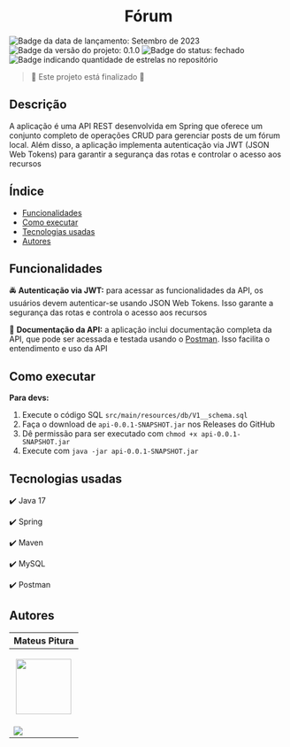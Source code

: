<h1 align="center"> 
  Fórum
</h1> 

<p> 
  <img src="https://img.shields.io/badge/Release-September%202023-green" alt="Badge da data de lançamento: Setembro de 2023">  
  <img src="https://img.shields.io/badge/Version-0.1.0-blue" alt="Badge da versão do projeto: 0.1.0">  
  <img src="https://img.shields.io/badge/Status-Closed-brightgreen" alt="Badge do status: fechado">  
  <img src="https://img.shields.io/github/stars/MateusPitura/api-spring-forum?style=social" alt="Badge indicando quantidade de estrelas no repositório"> 
</p> 

> :checkered_flag: Este projeto está finalizado :checkered_flag:  

## Descrição 

A aplicação é uma API REST desenvolvida em Spring que oferece um conjunto completo de operações CRUD para gerenciar posts de um fórum local. Além disso, a aplicação implementa autenticação via JWT (JSON Web Tokens) para garantir a segurança das rotas e controlar o acesso aos recursos

## Índice 
- [Funcionalidades](#funcionalidades) 
- [Como executar](#como-executar) 
- [Tecnologias usadas](#tecnologias-usadas) 
- [Autores](#autores) 

## Funcionalidades 

:oncoming_police_car: **Autenticação via JWT:** para acessar as funcionalidades da API, os usuários devem autenticar-se usando JSON Web Tokens. Isso garante a segurança das rotas e controla o acesso aos recursos

:page_facing_up: **Documentação da API:** a aplicação inclui documentação completa da API, que pode ser acessada e testada usando o [Postman](https://documenter.getpostman.com/view/28639415/2s9YJW5ks9). Isso facilita o entendimento e uso da API 

## Como executar 

**Para devs:** 

1. Execute o código SQL `src/main/resources/db/V1__schema.sql`
2. Faça o download de `api-0.0.1-SNAPSHOT.jar` nos Releases do GitHub
3. Dê permissão para ser executado com `chmod +x api-0.0.1-SNAPSHOT.jar`
4. Execute com `java -jar api-0.0.1-SNAPSHOT.jar`

## Tecnologias usadas 

:heavy_check_mark: Java 17

:heavy_check_mark: Spring

:heavy_check_mark: Maven

:heavy_check_mark: MySQL

:heavy_check_mark: Postman

## Autores 

| Mateus Pitura | 
|------| 
| <p align="center"><img src="https://user-images.githubusercontent.com/119008106/227821967-fac62c31-0d62-485b-829e-ef56c033e21a.jpeg" width="100" height="100"></p> | 
| <a href="https://www.linkedin.com/in/mateuspitura/"><img src="https://img.shields.io/badge/LinkedIn-0077B5?style=for-the-badge&logo=linkedin&logoColor=white"> | 
